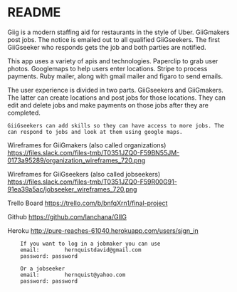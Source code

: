 # README


Giig is a modern staffing aid for restaurants in the style of Uber. GiiGmakers post jobs.  The notice is emailed out to all qualified GiiGseekers. The first GiiGseeker who responds gets the job and both parties are notified.

This app uses a variety of apis and technologies.
    Paperclip to grab user photos.
    Googlemaps to help users enter locations.
    Stripe to process payments.
    Ruby mailer, along with gmail mailer and figaro to send emails.

The user experience is divided in two parts.
    GiiGseekers and GiiGmakers. The latter can create locations and post jobs for those locations. They can edit and delete jobs and make payments on those jobs after they are completed.

    GiiGseekers can add skills so they can have access to more jobs. The can respond to jobs and look at them using google maps.


Wireframes for GiiGmakers (also called organizations)
https://files.slack.com/files-tmb/T0351JZQ0-F59BN55JM-0173a95289/organization_wireframes_720.png

Wireframes for GiiGseekers (also called jobseekers)
https://files.slack.com/files-tmb/T0351JZQ0-F59R00G91-91ea39a5ac/jobseeker_wireframes_720.png

Trello Board
https://trello.com/b/bnfqXrn1/final-project

Github
https://github.com/lanchana/GIIG

Heroku
http://pure-reaches-61040.herokuapp.com/users/sign_in

        If you want to log in a jobmaker you can use
        email:        hernquistdavid@gmail.com
        password: password

        Or a jobseeker
        email:        hernquist@yahoo.com
        password: password

